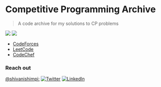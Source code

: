 # Competitive Programming Archive
> A code archive for my solutions to CP problems

![](https://img.shields.io/badge/Code-Python_v3.7-informational?style=flat&logo=<LOGO_NAME>&logoColor=white&color=2bbc8a)
![](https://img.shields.io/badge/Shell-Zsh-informational?style=flat&logo=<LOGO_NAME>&logoColor=white&color=5a4fcf)

- [CodeForces](https://github.com/shivanishimpi/CP/tree/main/CodeForces)
- [LeetCode](https://github.com/shivanishimpi/CP/tree/main/LeetCode)
- [CodeChef](https://github.com/shivanishimpi/CP/tree/main/CodeChef)

### Reach out

[@shivanishimpi:](https://github.com/shivanishimpi)
[![Twitter][1.2]][1]
[![LinkedIn][2.2]][2]

[1.2]: https://user-images.githubusercontent.com/26264600/88994487-151cad00-d31b-11ea-8795-da01dd1f29d7.png
[2.2]: https://user-images.githubusercontent.com/26264600/88994287-99226500-d31a-11ea-9a80-a91afd654777.png

[1]: https://twitter.com/ShimpiShivani
[2]: https://www.linkedin.com/in/shivani-shimpi-5113a8170/

